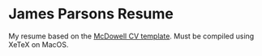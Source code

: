 James Parsons Resume
=========================

My resume based on the [McDowell CV template](https://github.com/dnl-blkv/mcdowell-cv). Must be compiled using XeTeX on MacOS.